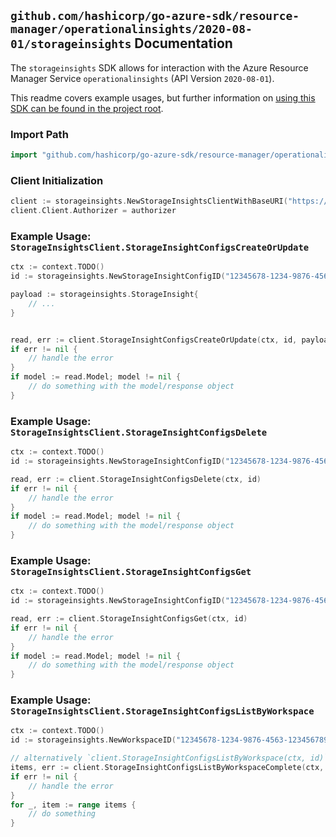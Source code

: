 
## `github.com/hashicorp/go-azure-sdk/resource-manager/operationalinsights/2020-08-01/storageinsights` Documentation

The `storageinsights` SDK allows for interaction with the Azure Resource Manager Service `operationalinsights` (API Version `2020-08-01`).

This readme covers example usages, but further information on [using this SDK can be found in the project root](https://github.com/hashicorp/go-azure-sdk/tree/main/docs).

### Import Path

```go
import "github.com/hashicorp/go-azure-sdk/resource-manager/operationalinsights/2020-08-01/storageinsights"
```


### Client Initialization

```go
client := storageinsights.NewStorageInsightsClientWithBaseURI("https://management.azure.com")
client.Client.Authorizer = authorizer
```


### Example Usage: `StorageInsightsClient.StorageInsightConfigsCreateOrUpdate`

```go
ctx := context.TODO()
id := storageinsights.NewStorageInsightConfigID("12345678-1234-9876-4563-123456789012", "example-resource-group", "workspaceValue", "storageInsightValue")

payload := storageinsights.StorageInsight{
	// ...
}


read, err := client.StorageInsightConfigsCreateOrUpdate(ctx, id, payload)
if err != nil {
	// handle the error
}
if model := read.Model; model != nil {
	// do something with the model/response object
}
```


### Example Usage: `StorageInsightsClient.StorageInsightConfigsDelete`

```go
ctx := context.TODO()
id := storageinsights.NewStorageInsightConfigID("12345678-1234-9876-4563-123456789012", "example-resource-group", "workspaceValue", "storageInsightValue")

read, err := client.StorageInsightConfigsDelete(ctx, id)
if err != nil {
	// handle the error
}
if model := read.Model; model != nil {
	// do something with the model/response object
}
```


### Example Usage: `StorageInsightsClient.StorageInsightConfigsGet`

```go
ctx := context.TODO()
id := storageinsights.NewStorageInsightConfigID("12345678-1234-9876-4563-123456789012", "example-resource-group", "workspaceValue", "storageInsightValue")

read, err := client.StorageInsightConfigsGet(ctx, id)
if err != nil {
	// handle the error
}
if model := read.Model; model != nil {
	// do something with the model/response object
}
```


### Example Usage: `StorageInsightsClient.StorageInsightConfigsListByWorkspace`

```go
ctx := context.TODO()
id := storageinsights.NewWorkspaceID("12345678-1234-9876-4563-123456789012", "example-resource-group", "workspaceValue")

// alternatively `client.StorageInsightConfigsListByWorkspace(ctx, id)` can be used to do batched pagination
items, err := client.StorageInsightConfigsListByWorkspaceComplete(ctx, id)
if err != nil {
	// handle the error
}
for _, item := range items {
	// do something
}
```
